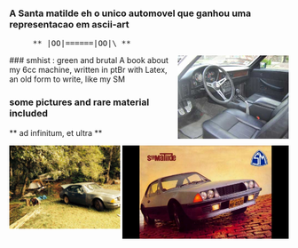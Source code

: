 ### A Santa matilde eh o unico automovel que ganhou uma representacao em ascii-art

<pre>     ** |OO|======|OO|\ **  </pre>

<img src="https://github.com/andrebalen/smhist/blob/master/logo.jpeg" alt="interior sm 1987" align="right" width="200px" />
### smhist : green and brutal 
A book about my 6cc machine, written in ptBr with Latex, an old form to write, like my SM

  
### some pictures and rare material included


** ad infinitum, et ultra **


<img src="https://github.com/andrebalen/smhist/blob/master/morroFodaSm.jpg" alt="morrostock 2 irmaos" width="200px" align="left" />

<img src="https://github.com/andrebalen/smhist/blob/master/capa-sm.jpg" alt="publi original" width="300px" align="right" />

